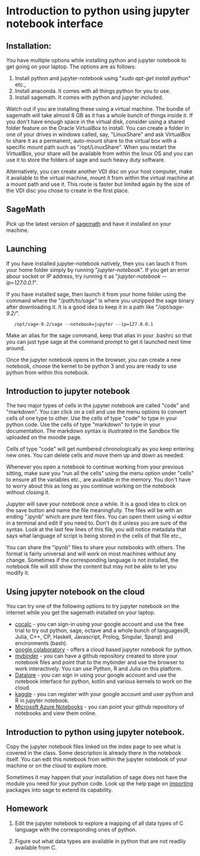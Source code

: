 # Introduction to python using jupyter notebook interface


## Installation:

You have multiple options while installing python and jupyter notebook
to get going on your laptop. The options are as follows:

1.  Install python and jupyter-notebook using "*sudo apt-get install
    python*" etc.,
2.  Install anaconda. It comes with all things python for you to use.
3.  Install sagemath. It comes with python and jupyter included.

Watch out if you are installing these using a virtual machine. The
bundle of sagemath will take almost 8 GB as it has a whole bunch of
things inside it. If you don't have enough space in the virtual disk,
consider using a shared folder feature on the Oracle VirtualBox to
install. You can create a folder in one of your drives in windows
called, say, "LinuxShare" and ask VirtualBox to share it as a permanent,
auto-mount share to the virtual box with a specific mount path such as
"/opt/LinuxShare". When you restart the VirtualBox, your share will be
available from within the linux OS and you can use it to store the
folders of sage and such heavy duty software.

Alternatively, you can create another VDI disc on your host computer,
make it available to the virtual machine, mount it from within the
virtual machine at a mount path and use it. This route is faster but
limited again by the size of the VDI disc you chose to create in the
first place.

## SageMath

Pick up the latest version of [sagemath](https://www.sagemath.org/) and have it installed on your machine. 

## Launching

If you have installed jupyter-notebook natively, then you can lauch it
from your home folder simply by running "*jupyter-notebook*". If you get
an error abour socket or IP address, try running it as
"*jupyter-notebook \--ip=127.0.0.1*".

If you have installed sage, then launch it from your home folder using
the command where the "*/path/to/sage*" is where you unzipped the sage
binary after downloading it. It is a good idea to keep it in a path like
"*/opt/sage-9.2/*".

       /opt/sage-9.2/sage --notebook=jupyter --ip=127.0.0.1

Make an alias for the sage command, keep that alias in your .bashrc so 
that you can just type sage at the command prompt to get it launched
next time around.

Once the jupyter notebook opens in the browser, you can create a new
notebook, choose the kernel to be python 3 and you are ready to use
python from within this notebook.

## Introduction to jupyter notebook

The two major types of cells in the jupyter notebook are called "code"
and "markdown". You can click on a cell and use the menu options to
convert cells of one type to other. Use the cells of type "code" to type
in your python code. Use the cells of type "markdown" to type in your
documentation. The markdown syntax is illustrated in the Sandbox file
uploaded on the moodle page.

Cells of type "code" will get numbered chronologically as you keep
entering new ones. You can delete cells and move them up and down as
needed.

Whenever you open a notebook to continue working from your previous
sitting, make sure you "run all the cells" using the menu option under
"cells" to ensure all the variables etc., are available in the memory.
You don't have to worry about this as long as you continue working on
the notebook without closing it.

Jupyter will save your notebook once a while. It is a good idea to click
on the save button and name the file meaningfully. The files will be
with an ending ".ipynb" which are pure text files. You can open them
using vi editor in a terminal and edit if you need to. Don't do it
unless you are sure of the syntax. Look at the last few lines of this
file, you will notice metadata that says what language of script is
being stored in the cells of that file etc.,

You can share the "ipynb" files to share your notebooks with others. The
format is fairly universal and will work on most machines without any
change. Sometimes if the corresponding language is not installed, the
notebook file will still show the content but may not be able to let you
modify it.

## Using jupyter notebook on the cloud

You can try one of the following options to try jupyter notebook on the internet while you get the sagemath installed on your laptop.

  * [cocalc](https://cocalc.com/) - you can sign-in using your google account and use the free trial to try out python, sage, octave and a whole bunch of languages(R, Julia, C++, CP, Haskell, Javascript, Prolog, Singular, Sparql) and environments (bash).
  * [google colaboratory](https://colab.research.google.com/) - offers a cloud based jupyter notebook for python.
  * [mybinder](https://mybinder.org/) - you can have a github repository created to store your notebook files and point that to the mybinder and use the browser to work interactively. You can use Python, R and Julia on this platform.
  * [Datalore](https://datalore.jetbrains.com/) - you can sign in using your google account and use the notebook interface for python, kotlin and various kernels to work on the cloud.
  * [kaggle](https://www.kaggle.com/) - you can register with your google account and user python and R in jupyter notebook.
  * [Microsoft Azure Notebooks](https://notebooks.azure.com/) - you can point your github repository of notebooks and view them online.

## Introduction to python using jupyter notebook.

Copy the jupyter notebook files linked on the index page to see what is
covered in the class. Some description is already there in the notebook
itself. You can edit this notebook from within the jupyter notebook of
your machine or on the cloud to explore more.

Sometimes it may happen that your installation of sage does not have the module you need for your python code. Look up the help page on [importing](https://ask.sagemath.org/question/35457/importing-python-packages-into-sage-or-vice-versa/) packages into sage to extend its capability.

## Homework

1. Edit the jupyter notebook to explore a mapping of all data types
of C language with the corresponding ones of python.

2. Figure out what data types are available in python that are not
readily available from C.
